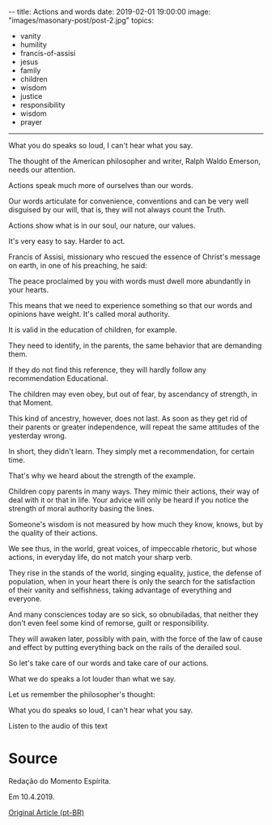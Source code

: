 --
title: Actions and words
date: 2019-02-01 19:00:00
image: "images/masonary-post/post-2.jpg"
topics: 
- vanity
- humility
- francis-of-assisi
- jesus
- family
- children
- wisdom
- justice
- responsibility
- wisdom
- prayer
---


What you do speaks so loud, I can't hear what you say.

The thought of the American philosopher and writer, Ralph Waldo Emerson, needs
our attention.

Actions speak much more of ourselves than our words.

Our words articulate for convenience, conventions and can be very
well disguised by our will, that is, they will not always count the
Truth.

Actions show what is in our soul, our nature, our values.

It's very easy to say. Harder to act.

Francis of Assisi, missionary who rescued the essence of Christ's message
on earth, in one of his preaching, he said:

The peace proclaimed by you with words must dwell more abundantly in
your hearts.

This means that we need to experience something so that our words and
opinions have weight. It's called moral authority.

It is valid in the education of children, for example.

They need to identify, in the parents, the same behavior that are
demanding them.

If they do not find this reference, they will hardly follow any recommendation
Educational.

The children may even obey, but out of fear, by ascendancy of strength, in that
Moment.

This kind of ancestry, however, does not last. As soon as they get rid of their parents or
greater independence, will repeat the same attitudes of the
yesterday wrong.

In short, they didn't learn. They simply met a recommendation, for
certain time.

That's why we heard about the strength of the example.

Children copy parents in many ways. They mimic their actions, their way of
deal with it or that in life. Your advice will only be heard if you notice
the strength of moral authority basing the lines.

Someone's wisdom is not measured by how much they know, knows, but by the
quality of their actions.

We see thus, in the world, great voices, of impeccable rhetoric, but whose actions,
in everyday life, do not match your sharp verb.

They rise in the stands of the world, singing equality, justice, the defense of
population, when in your heart there is only the search for the satisfaction of their
vanity and selfishness, taking advantage of everything and everyone.

And many consciences today are so sick, so obnubiladas, that neither
they don't even feel some kind of remorse, guilt or responsibility.

They will awaken later, possibly with pain, with the force of the law of cause and
effect by putting everything back on the rails of the derailed soul.

So let's take care of our words and take care of our actions.

What we do speaks a lot louder than what we say.

Let us remember the philosopher's thought:

What you do speaks so loud, I can't hear what you say.

Listen to the audio of this text

# Source
Redação do Momento Espírita.

Em 10.4.2019.

[Original Article (pt-BR)](http://momento.com.br/pt/ler_texto.php?id=5712)
